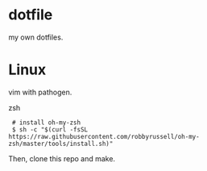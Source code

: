 # dotfile
my own dotfiles.

# Linux
 vim with pathogen.
 
 zsh

```
 # install oh-my-zsh
 $ sh -c "$(curl -fsSL https://raw.githubusercontent.com/robbyrussell/oh-my-zsh/master/tools/install.sh)" 
```

Then, clone this repo and make.
